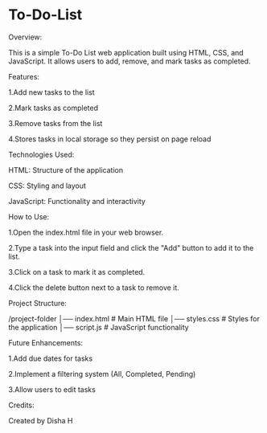 # To-Do-List
Overview:

This is a simple To-Do List web application built using HTML, CSS, and JavaScript. It allows users to add, remove, and mark tasks as completed.

Features:

1.Add new tasks to the list

2.Mark tasks as completed

3.Remove tasks from the list

4.Stores tasks in local storage so they persist on page reload

Technologies Used:

HTML: Structure of the application

CSS: Styling and layout

JavaScript: Functionality and interactivity

How to Use:

1.Open the index.html file in your web browser.

2.Type a task into the input field and click the "Add" button to add it to the list.

3.Click on a task to mark it as completed.

4.Click the delete button next to a task to remove it.

Project Structure:

/project-folder
│── index.html   # Main HTML file
│── styles.css   # Styles for the application
│── script.js    # JavaScript functionality

Future Enhancements:

1.Add due dates for tasks

2.Implement a filtering system (All, Completed, Pending)

3.Allow users to edit tasks

Credits:

Created by Disha H


